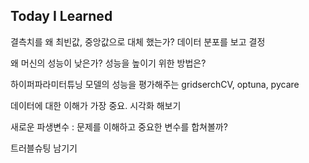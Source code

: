 ## Today I Learned
결측치를 왜 최빈값, 중앙값으로 대체 했는가?  데이터 분포를 보고 결정
>
왜 머신의 성능이 낮은가? 성능을 높이기 위한 방법은?
>
하이퍼파라미터튜닝 모델의 성능을 평가해주는 gridserchCV,  optuna, pycare
>
데이터에 대한 이해가 가장 중요. 시각화 해보기
>
새로운 파생변수 : 문제를 이해하고 중요한 변수를 합쳐볼까?
>
트러블슈팅 남기기

